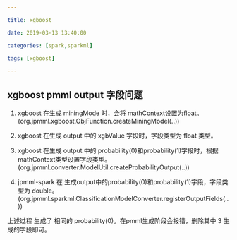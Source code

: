 ```yaml
---

title: xgboost 

date: 2019-03-13 13:40:00

categories: [spark,sparkml]

tags: [xgboost]

---
```






<!--more-->


## xgboost pmml output 字段问题

1. xgboost 在生成 miningMode 时，会将 mathContext设置为float。(org.jpmml.xgboost.ObjFunction.createMiningModel(..))
2. xgboost 在生成 output 中的 xgbValue 字段时，字段类型为 float 类型。
3. xgboost 在生成 output 中的 probability(0)和probability(1)字段时，根据 mathContext类型设置字段类型。(org.jpmml.converter.ModelUtil.createProbabilityOutput(..))

4. jpmml-spark 在 生成output中的probability(0)和probability(1)字段，字段类型为 double。(org.jpmml.sparkml.ClassificationModelConverter.registerOutputFields(..))

上述过程 生成了 相同的 probability(0)。在pmml生成阶段会报错，删除其中 3 生成的字段即可。



